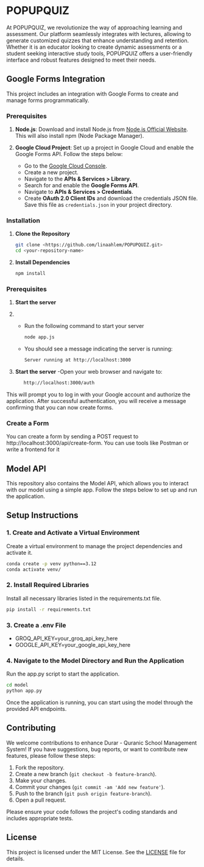 # POPUPQUIZ

At POPUPQUIZ, we revolutionize the way of approaching learning and assessment. Our platform seamlessly integrates with lectures, allowing to generate customized quizzes that enhance understanding and retention. Whether it is an educator looking to create dynamic assessments or a student seeking interactive study tools, POPUPQUIZ offers a user-friendly interface and robust features designed to meet their needs.

## Google Forms Integration

This project includes an integration with Google Forms to create and manage forms programmatically.

### Prerequisites

1. **Node.js**: Download and install Node.js from [Node.js Official Website](https://nodejs.org/). This will also install npm (Node Package Manager).

2. **Google Cloud Project**: Set up a project in Google Cloud and enable the Google Forms API. Follow the steps below:
   - Go to the [Google Cloud Console](https://console.cloud.google.com/).
   - Create a new project.
   - Navigate to the **APIs & Services > Library**.
   - Search for and enable the **Google Forms API**.
   - Navigate to **APIs & Services > Credentials**.
   - Create **OAuth 2.0 Client IDs** and download the credentials JSON file. Save this file as `credentials.json` in your project directory.

### Installation

1. **Clone the Repository**

   ```bash
   git clone <https://github.com/linaahlem/POPUPQUIZ.git>
   cd <your-repository-name>
   ```

2. **Install Dependencies**

    ```bash
   npm install
    ```

### Prerequisites
1. **Start the server**
2. 
   - Run the following command to start your server
       ```bash
      node app.js
       ```
       
   - You should see a message indicating the server is running:
      ```bash
      Server running at http://localhost:3000
      ```
      
1. **Start the server**
   -Open your web browser and navigate to:
   ```bash
      http://localhost:3000/auth
   ```
   
This will prompt you to log in with your Google account and authorize the application. After successful authentication, you will receive a message confirming that you can now create forms.

### Create a Form
You can create a form by sending a POST request to http://localhost:3000/api/create-form. You can use tools like Postman or write a frontend for it 

## Model API

This repository also contains the Model API, which allows you to interact with our model using a simple app. Follow the steps below to set up and run the application.

## Setup Instructions

### 1. Create and Activate a Virtual Environment

Create a virtual environment to manage the project dependencies and activate it.
   ```bash
   conda create -p venv python==3.12
   conda activate venv/
   ```

### 2. Install Required Libraries
Install all necessary libraries listed in the requirements.txt file.
   ```bash
   pip install -r requirements.txt 
   ```

### 3. Create a .env File

- GROQ_API_KEY=your_groq_api_key_here
- GOOGLE_API_KEY=your_google_api_key_here

### 4. Navigate to the Model Directory and Run the Application 

Run the app.py script to start the application.
   ```bash
   cd model
   python app.py
   ```

Once the application is running, you can start using the model through the provided API endpoints.



## Contributing

We welcome contributions to enhance Durar - Quranic School Management System! If you have suggestions, bug reports, or want to contribute new features, please follow these steps:

1. Fork the repository.
2. Create a new branch (`git checkout -b feature-branch`).
3. Make your changes.
4. Commit your changes (`git commit -am 'Add new feature'`).
5. Push to the branch (`git push origin feature-branch`).
6. Open a pull request.

Please ensure your code follows the project's coding standards and includes appropriate tests.

## License

This project is licensed under the MIT License. See the [LICENSE](LICENSE) file for details.
